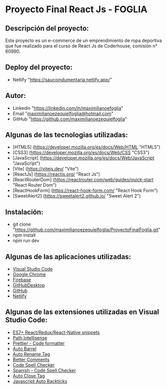 # Proyecto Final React Js - FOGLIA

## Descripción del proyecto:

Este proyecto es un e-commerce de un emprendimiento de ropa deportiva que fue realizado para el curso de React Js de Coderhouse, comisión n° 60990.

## Deploy del proyecto:

- Netlify "https://saucoindumentaria.netlify.app/"

## Autor:

- Linkedin "https://linkedin.com/in/maximilianoefoglia"
- Email "maximilianoezequielfoglia@hotmail.com"
- GitHub "https://github.com/maximilianoezequielfoglia"

## Algunas de las tecnologias utilizadas:

- [HTML5] (https://developer.mozilla.org/es/docs/Web/HTML "HTML5")
- [CSS3] (https://developer.mozilla.org/es/docs/Web/CSS "CSS3")
- [JavaScript] (https://developer.mozilla.org/es/docs/Web/JavaScript "JavaScript")
- [Vite] (https://vitejs.dev/ "Vite")
- [ReactJs] (https://reactjs.org/ "React Js")
- [ReactRouterDom] (https://reactrouter.com/web/guides/quick-start "React Router Dom")
- [ReactHookForm] (https://react-hook-form.com/ "React Hook Form")
- [SweetAlert2] (https://sweetalert2.github.io/ "Sweet Alert 2")

## Instalación:

- git clone "https://github.com/maximilianoezequielfoglia/ProyectoFinalFoglia.git"
- npm install
- npm run dev

## Algunas de las aplicaciones utilizadas:

- [Visual Studio Code](https://code.visualstudio.com/download "Visual Studio Code")
- [Google Chrome](https://google.com/intl/es-419/chrome/ "Google Chrome")
- [Firebase](https://firebase.google.com/ "Firebase")
- [GitHubDesktop](https://desktop.github.com/ "GitHub Desktop")
- [GitHub](https://github.com/ "GitHub")
- [Netlify](https://netlify.com/ "Netlify")

## Algunas de las extensiones utilizadas en Visual Studio Code:

- [ES7+ React/Redux/React-Native snippets](https://marketplace.visualstudio.com/items?itemName=xabikos.JavaScriptSnippets "ES7+ React/Redux/React-Native snippets")
- [Path Intellisense](https://marketplace.visualstudio.com/items?itemName=christian-kohler.path-intellisense "Path Intellisense")
- [Prettier - Code formatter](https://marketplace.visualstudio.com/items?itemName=esbenp.prettier-vscode "Prettier - Code formatter")
- [Auto Barrel](https://marketplace.visualstudio.com/items?itemName=mikehanson.auto-barrel "Auto Barrel")
- [Auto Rename Tag](https://marketplace.visualstudio.com/items?itemName=formulahendry.auto-rename-tag "Auto Rename Tag")
- [Better Comments](https://marketplace.visualstudio.com/items?itemName=aaron-bond.better-comments "Better Comments")
- [Code Spell Checker](https://marketplace.visualstudio.com/items?itemName=streetsidesoftware.code-spell-checker "Code Spell Checker")
- [Spanish - Code Spell Checker](https://marketplace.visualstudio.com/items?itemName=streetsidesoftware.code-spell-checker-spanish "Spanish - Code Spell Checker")
- [Auto Close Tag](https://marketplace.visualstudio.com/items?itemName=formulahendry.auto-close-tag "Auto Close Tag")
- [Javascript Auto Backticks](https://marketplace.visualstudio.com/items?itemName=chamboug.js-auto-backticks "Javascript Auto Backticks")
